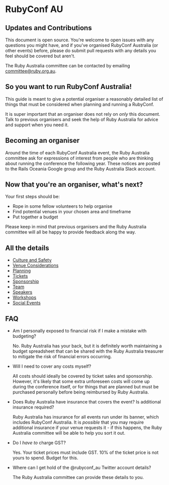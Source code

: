 # RubyConf AU

## Updates and Contributions

This document is open source. You're welcome to open issues with any questions you might have, and if you've organised RubyConf Australia (or other events) before, please do submit pull requests with any details you feel should be covered but aren't.

The Ruby Australia committee can be contacted by emailing [committee@ruby.org.au](mailto:committee@ruby.org.au).

## So you want to run RubyConf Australia!

This guide is meant to give a potential organiser a reasonably detailed list of things that must be considered when planning and running a RubyConf.

It is super important that an organiser does not rely on *only* this document. Talk to previous organisers and seek the help of Ruby Australia for advice and support when you need it.

## Becoming an organiser

Around the time of each RubyConf Australia event, the Ruby Australia committee ask for expressions of interest from people who are thinking about running the conference the following year. These notices are posted to the Rails Oceania Google group and the Ruby Australia Slack account.

## Now that you're an organiser, what's next?

Your first steps should be:

* Rope in some fellow volunteers to help organise
* Find potential venues in your chosen area and timeframe
* Put together a budget

Please keep in mind that previous organisers and the Ruby Australia committee will all be happy to provide feedback along the way.

## All the details

* [Culture and Safety](culture.md)
* [Venue Considerations](venue.md)
* [Planning](planning.md)
* [Tickets](tickets.md)
* [Sponsorship](sponsorship.md)
* [Team](team.md)
* [Speakers](speakers.md)
* [Workshops](workshops.md)
* [Social Events](social.md)

## FAQ

- Am I personally exposed to financial risk if I make a mistake with budgeting?

  No. Ruby Australia has your back, but it is definitely worth maintaining a budget spreadsheet that can be shared with the Ruby Australia treasurer to mitigate the risk of financial errors occurring.

- Will I need to cover any costs myself?

  All costs should ideally be covered by ticket sales and sponsorship. However, it's likely that some extra unforeseen costs will come up during the conference itself, or for things that are planned but must be purchased personally before being reimbursed by Ruby Australia.

- Does Ruby Australia have insurance that covers the event? Is additional insurance required?

  Ruby Australia has insurance for all events run under its banner, which includes RubyConf Australia. It is _possible_ that you may require additional insurance if your venue requests it - if this happens, the Ruby Australia committee will be able to help you sort it out.

- Do I *have to* charge GST?

  Yes. Your ticket prices must include GST. 10% of the ticket price is not yours to spend. Budget for this.

- Where can I get hold of the @rubyconf_au Twitter account details?

  The Ruby Australia committee can provide these details to you.
